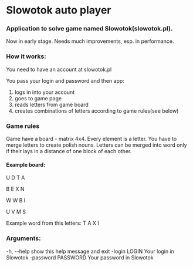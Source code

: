 # Slowotok auto player

### Application to solve game named Slowotok(slowotok.pl).

Now in early stage. Needs much improvements, esp. in performance.


### How it works:
You need to have an account at slowotok.pl

You pass your login and password and then app:
1. logs in into your account
2. goes to game page
3. reads letters from game board
4. creates combinations of letters according to game rules(see below)


### Game rules
Game have a board - matrix 4x4.
Every element is a letter. 
You have to merge letters to create polish nouns.
Letters can be merged into word only if their lays in a distance of one block of each other.

#### Example board:

U D T A

B E X N 

W W B I

U V M S

Example word from this letters: T A X I


### Arguments:
-h, --help          show this help message and exit
-login LOGIN        Your login in Slowotok
-password PASSWORD  Your password in Slowotok
